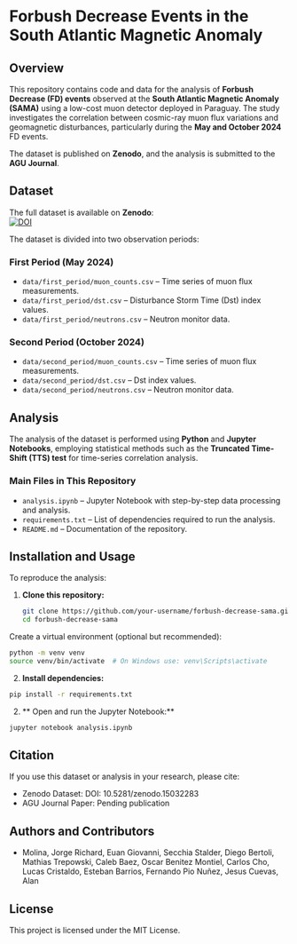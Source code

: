 # **Forbush Decrease Events in the South Atlantic Magnetic Anomaly**

## **Overview**
This repository contains code and data for the analysis of **Forbush Decrease (FD) events** observed at the **South Atlantic Magnetic Anomaly (SAMA)** using a low-cost muon detector deployed in Paraguay. The study investigates the correlation between cosmic-ray muon flux variations and geomagnetic disturbances, particularly during the **May and October 2024** FD events.

The dataset is published on **Zenodo**, and the analysis is submitted to the **AGU Journal**.

## **Dataset**
The full dataset is available on **Zenodo**:  
[![DOI](https://zenodo.org/badge/DOI/10.5281/zenodo.15032283.svg)](https://doi.org/10.5281/zenodo.15032283)

The dataset is divided into two observation periods:

### **First Period (May 2024)**
- `data/first_period/muon_counts.csv` – Time series of muon flux measurements.  
- `data/first_period/dst.csv` – Disturbance Storm Time (Dst) index values.  
- `data/first_period/neutrons.csv` – Neutron monitor data.

### **Second Period (October 2024)**
- `data/second_period/muon_counts.csv` – Time series of muon flux measurements.  
- `data/second_period/dst.csv` – Dst index values.  
- `data/second_period/neutrons.csv` – Neutron monitor data.

## **Analysis**
The analysis of the dataset is performed using **Python** and **Jupyter Notebooks**, employing statistical methods such as the **Truncated Time-Shift (TTS) test** for time-series correlation analysis.

### **Main Files in This Repository**
- `analysis.ipynb` – Jupyter Notebook with step-by-step data processing and analysis.  
- `requirements.txt` – List of dependencies required to run the analysis.  
- `README.md` – Documentation of the repository.

## **Installation and Usage**
To reproduce the analysis:

1. **Clone this repository:**
   ```bash
   git clone https://github.com/your-username/forbush-decrease-sama.git
   cd forbush-decrease-sama
 Create a virtual environment (optional but recommended):

```bash
python -m venv venv
source venv/bin/activate  # On Windows use: venv\Scripts\activate
```

2. **Install dependencies:**

```bash
pip install -r requirements.txt
```

2. ** Open and run the Jupyter Notebook:**

```bash
jupyter notebook analysis.ipynb
```

## Citation

If you use this dataset or analysis in your research, please cite:

- Zenodo Dataset: DOI: 10.5281/zenodo.15032283
- AGU Journal Paper: Pending publication

## Authors and Contributors

-   Molina, Jorge
    Richard, Euan
    Giovanni, Secchia
    Stalder, Diego
    Bertoli, Mathias
    Trepowski, Caleb
    Baez, Oscar
    Benitez Montiel, Carlos
    Cho, Lucas
    Cristaldo, Esteban
    Barrios, Fernando Pio
    Nuñez, Jesus
    Cuevas, Alan


## License

This project is licensed under the MIT License.
